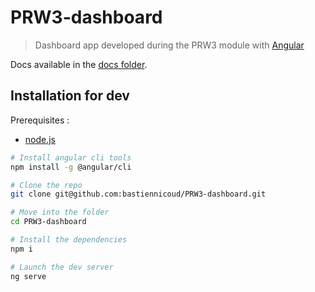 # PRW3-dashboard

> Dashboard app developed during the PRW3 module with [Angular](https://angular.io)

Docs available in the [docs folder](./docs).

## Installation for dev

Prerequisites :
* [node.js](https://nodejs.org/en/)

```sh
# Install angular cli tools
npm install -g @angular/cli

# Clone the repo
git clone git@github.com:bastiennicoud/PRW3-dashboard.git

# Move into the folder
cd PRW3-dashboard

# Install the dependencies
npm i

# Launch the dev server
ng serve
```
